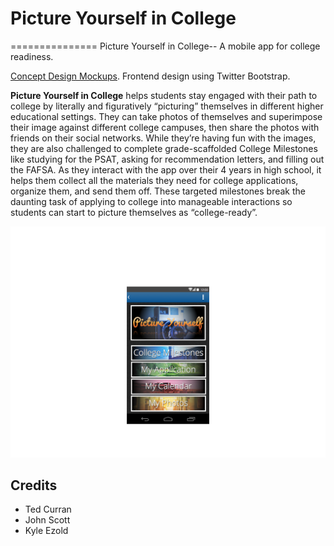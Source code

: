 # Picture Yourself in College
===============
Picture Yourself in College-- A mobile app for college readiness. 

[Concept Design Mockups](http://is.gd/UCpictureyourself).
Frontend design using Twitter Bootstrap. 

**Picture Yourself in College** helps students stay engaged with their path to college by literally and figuratively “picturing” themselves in different higher educational settings. They can take photos of themselves and superimpose their image against different college campuses, then share the photos with friends on their social networks. While they’re having fun with the images, they are also challenged to complete grade-scaffolded College Milestones like studying for the PSAT, asking for recommendation letters, and filling out the FAFSA. As they interact with the app over their 4 years in high school, it helps them collect all the materials they need for college applications, organize them, and send them off. These targeted milestones break the daunting task of applying to college into manageable interactions so students can start to picture themselves as “college-ready”.

![image](https://github.com/teacherhax/pictureyourself/blob/master/Picture%20Yourself%20in%20College%20resources/Nexus%204%20Wireframe.png?raw=true)

## Credits
* Ted Curran
* John Scott
* Kyle Ezold